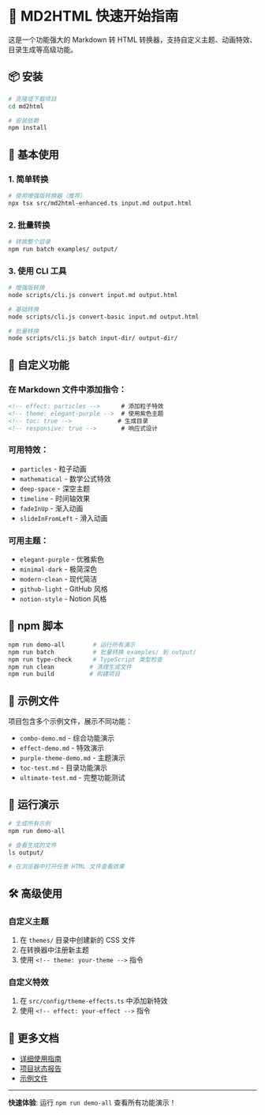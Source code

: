 # 🚀 MD2HTML 快速开始指南

这是一个功能强大的 Markdown 转 HTML 转换器，支持自定义主题、动画特效、目录生成等高级功能。

## 📦 安装

```bash
# 克隆或下载项目
cd md2html

# 安装依赖
npm install
```

## 🎯 基本使用

### 1. 简单转换
```bash
# 使用增强版转换器（推荐）
npx tsx src/md2html-enhanced.ts input.md output.html
```

### 2. 批量转换
```bash
# 转换整个目录
npm run batch examples/ output/
```

### 3. 使用 CLI 工具
```bash
# 增强版转换
node scripts/cli.js convert input.md output.html

# 基础转换
node scripts/cli.js convert-basic input.md output.html

# 批量转换
node scripts/cli.js batch input-dir/ output-dir/
```

## 🎨 自定义功能

### 在 Markdown 文件中添加指令：

```markdown
<!-- effect: particles -->      # 添加粒子特效
<!-- theme: elegant-purple -->  # 使用紫色主题
<!-- toc: true -->             # 生成目录
<!-- responsive: true -->       # 响应式设计
```

### 可用特效：
- `particles` - 粒子动画
- `mathematical` - 数学公式特效
- `deep-space` - 深空主题
- `timeline` - 时间轴效果
- `fadeInUp` - 渐入动画
- `slideInFromLeft` - 滑入动画

### 可用主题：
- `elegant-purple` - 优雅紫色
- `minimal-dark` - 极简深色
- `modern-clean` - 现代简洁
- `github-light` - GitHub 风格
- `notion-style` - Notion 风格

## 📝 npm 脚本

```bash
npm run demo-all        # 运行所有演示
npm run batch           # 批量转换 examples/ 到 output/
npm run type-check      # TypeScript 类型检查
npm run clean          # 清理生成文件
npm run build          # 构建项目
```

## 📁 示例文件

项目包含多个示例文件，展示不同功能：

- `combo-demo.md` - 综合功能演示
- `effect-demo.md` - 特效演示
- `purple-theme-demo.md` - 主题演示
- `toc-test.md` - 目录功能演示
- `ultimate-test.md` - 完整功能测试

## 🎪 运行演示

```bash
# 生成所有示例
npm run demo-all

# 查看生成的文件
ls output/

# 在浏览器中打开任意 HTML 文件查看效果
```

## 🛠️ 高级使用

### 自定义主题
1. 在 `themes/` 目录中创建新的 CSS 文件
2. 在转换器中注册新主题
3. 使用 `<!-- theme: your-theme -->` 指令

### 自定义特效
1. 在 `src/config/theme-effects.ts` 中添加新特效
2. 使用 `<!-- effect: your-effect -->` 指令

## 📖 更多文档

- [详细使用指南](./docs/CONVERTER-GUIDE.md)
- [项目状态报告](./PROJECT-STATUS.md)
- [示例文件](./examples/)

---

**快速体验**: 运行 `npm run demo-all` 查看所有功能演示！
